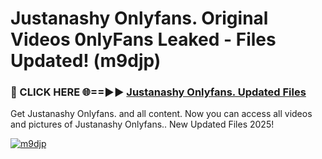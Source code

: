 # Justanashy Onlyfans. Original Videos 0nlyFans Leaked - Files Updated! (m9djp)

<h3>🔴 CLICK HERE 🌐==►► <a href="https://tinyurl.com/ehrbuxhb" rel="nofollow">Justanashy Onlyfans. Updated Files</a></h3>

Get Justanashy Onlyfans. and all content. Now you can access all videos and pictures of Justanashy Onlyfans.. New Updated Files 2025!

[![m9djp](https://i.imgur.com/lVYEuWS.gif)](https://tinyurl.com/ehrbuxhb)
